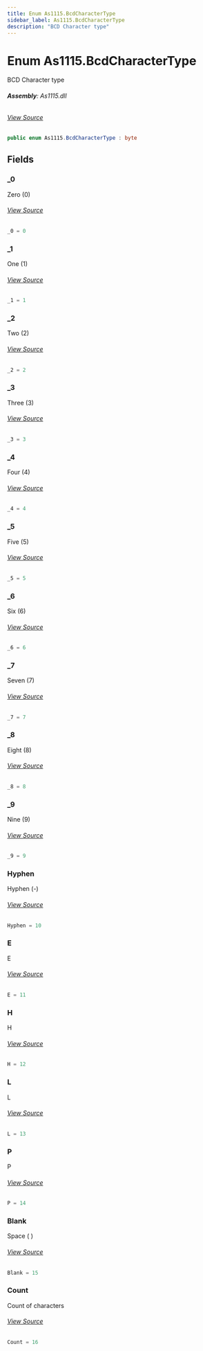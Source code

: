 ```yaml
---
title: Enum As1115.BcdCharacterType
sidebar_label: As1115.BcdCharacterType
description: "BCD Character type"
---
```

# Enum As1115.BcdCharacterType
BCD Character type

###### **Assembly**: As1115.dll
###### [View Source](https://github.com/WildernessLabs/Meadow.Foundation.git/blob/develop/Source/Meadow.Foundation.Peripherals/ICs.IOExpanders.As1115/Driver/As1115.Enums.cs#L135)
```csharp title="Declaration"
public enum As1115.BcdCharacterType : byte
```
## Fields
### _0
Zero (0)
###### [View Source](https://github.com/WildernessLabs/Meadow.Foundation.git/blob/develop/Source/Meadow.Foundation.Peripherals/ICs.IOExpanders.As1115/Driver/As1115.Enums.cs#L140)
```csharp title="Declaration"
_0 = 0
```
### _1
One (1)
###### [View Source](https://github.com/WildernessLabs/Meadow.Foundation.git/blob/develop/Source/Meadow.Foundation.Peripherals/ICs.IOExpanders.As1115/Driver/As1115.Enums.cs#L144)
```csharp title="Declaration"
_1 = 1
```
### _2
Two (2)
###### [View Source](https://github.com/WildernessLabs/Meadow.Foundation.git/blob/develop/Source/Meadow.Foundation.Peripherals/ICs.IOExpanders.As1115/Driver/As1115.Enums.cs#L148)
```csharp title="Declaration"
_2 = 2
```
### _3
Three (3)
###### [View Source](https://github.com/WildernessLabs/Meadow.Foundation.git/blob/develop/Source/Meadow.Foundation.Peripherals/ICs.IOExpanders.As1115/Driver/As1115.Enums.cs#L152)
```csharp title="Declaration"
_3 = 3
```
### _4
Four (4)
###### [View Source](https://github.com/WildernessLabs/Meadow.Foundation.git/blob/develop/Source/Meadow.Foundation.Peripherals/ICs.IOExpanders.As1115/Driver/As1115.Enums.cs#L156)
```csharp title="Declaration"
_4 = 4
```
### _5
Five (5)
###### [View Source](https://github.com/WildernessLabs/Meadow.Foundation.git/blob/develop/Source/Meadow.Foundation.Peripherals/ICs.IOExpanders.As1115/Driver/As1115.Enums.cs#L160)
```csharp title="Declaration"
_5 = 5
```
### _6
Six (6)
###### [View Source](https://github.com/WildernessLabs/Meadow.Foundation.git/blob/develop/Source/Meadow.Foundation.Peripherals/ICs.IOExpanders.As1115/Driver/As1115.Enums.cs#L164)
```csharp title="Declaration"
_6 = 6
```
### _7
Seven (7)
###### [View Source](https://github.com/WildernessLabs/Meadow.Foundation.git/blob/develop/Source/Meadow.Foundation.Peripherals/ICs.IOExpanders.As1115/Driver/As1115.Enums.cs#L168)
```csharp title="Declaration"
_7 = 7
```
### _8
Eight (8)
###### [View Source](https://github.com/WildernessLabs/Meadow.Foundation.git/blob/develop/Source/Meadow.Foundation.Peripherals/ICs.IOExpanders.As1115/Driver/As1115.Enums.cs#L172)
```csharp title="Declaration"
_8 = 8
```
### _9
Nine (9)
###### [View Source](https://github.com/WildernessLabs/Meadow.Foundation.git/blob/develop/Source/Meadow.Foundation.Peripherals/ICs.IOExpanders.As1115/Driver/As1115.Enums.cs#L176)
```csharp title="Declaration"
_9 = 9
```
### Hyphen
Hyphen (-)
###### [View Source](https://github.com/WildernessLabs/Meadow.Foundation.git/blob/develop/Source/Meadow.Foundation.Peripherals/ICs.IOExpanders.As1115/Driver/As1115.Enums.cs#L180)
```csharp title="Declaration"
Hyphen = 10
```
### E
E
###### [View Source](https://github.com/WildernessLabs/Meadow.Foundation.git/blob/develop/Source/Meadow.Foundation.Peripherals/ICs.IOExpanders.As1115/Driver/As1115.Enums.cs#L184)
```csharp title="Declaration"
E = 11
```
### H
H
###### [View Source](https://github.com/WildernessLabs/Meadow.Foundation.git/blob/develop/Source/Meadow.Foundation.Peripherals/ICs.IOExpanders.As1115/Driver/As1115.Enums.cs#L188)
```csharp title="Declaration"
H = 12
```
### L
L
###### [View Source](https://github.com/WildernessLabs/Meadow.Foundation.git/blob/develop/Source/Meadow.Foundation.Peripherals/ICs.IOExpanders.As1115/Driver/As1115.Enums.cs#L192)
```csharp title="Declaration"
L = 13
```
### P
P
###### [View Source](https://github.com/WildernessLabs/Meadow.Foundation.git/blob/develop/Source/Meadow.Foundation.Peripherals/ICs.IOExpanders.As1115/Driver/As1115.Enums.cs#L196)
```csharp title="Declaration"
P = 14
```
### Blank
Space ( )
###### [View Source](https://github.com/WildernessLabs/Meadow.Foundation.git/blob/develop/Source/Meadow.Foundation.Peripherals/ICs.IOExpanders.As1115/Driver/As1115.Enums.cs#L200)
```csharp title="Declaration"
Blank = 15
```
### Count
Count of characters
###### [View Source](https://github.com/WildernessLabs/Meadow.Foundation.git/blob/develop/Source/Meadow.Foundation.Peripherals/ICs.IOExpanders.As1115/Driver/As1115.Enums.cs#L204)
```csharp title="Declaration"
Count = 16
```
